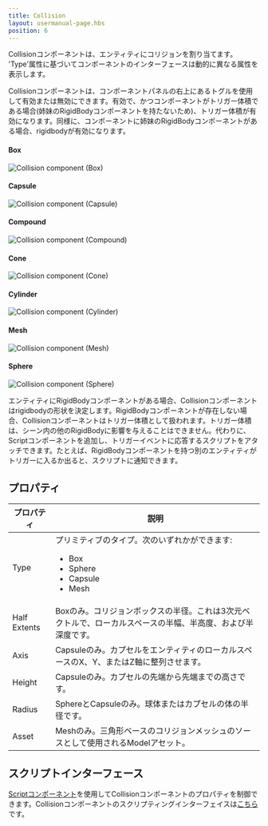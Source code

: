 ```yaml
---
title: Collision
layout: usermanual-page.hbs
position: 6
---
```


Collisionコンポーネントは、エンティティにコリジョンを割り当てます。 'Type'属性に基づいてコンポーネントのインターフェースは動的に異なる属性を表示します。

Collisionコンポーネントは、コンポーネントパネルの右上にあるトグルを使用して有効または無効にできます。有効で、かつコンポーネントがトリガー体積である場合(姉妹のRigidBodyコンポーネントを持たないため)、トリガー体積が有効になります。同様に、コンポーネントに姉妹のRigidBodyコンポーネントがある場合、rigidbodyが有効になります。

#### Box
![Collision component (Box)][1]
#### Capsule
![Collision component (Capsule)][2]
#### Compound
![Collision component (Compound)][3]
#### Cone
![Collision component (Cone)][4]
#### Cylinder
![Collision component (Cylinder)][5]
#### Mesh
![Collision component (Mesh)][6]
#### Sphere
![Collision component (Sphere)][7]

エンティティにRigidBodyコンポーネントがある場合、Collisionコンポーネントはrigidbodyの形状を決定します。RigidBodyコンポーネントが存在しない場合、Collisionコンポーネントはトリガー体積として扱われます。トリガー体積は、シーン内の他のRigidBodyに影響を与えることはできません。代わりに、Scriptコンポーネントを追加し、トリガーイベントに応答するスクリプトをアタッチできます。たとえば、RigidBodyコンポーネントを持つ別のエンティティがトリガーに入るか出ると、スクリプトに通知できます。

## プロパティ

| プロパティ     | 説明 |
|--------------|-------------|
| Type         | プリミティブのタイプ。次のいずれかができます:<ul><li>Box</li><li>Sphere</li><li>Capsule</li><li>Mesh</li></ul> |
| Half Extents | Boxのみ。コリジョンボックスの半径。これは3次元ベクトルで、ローカルスペースの半幅、半高度、および半深度です。 |
| Axis         | Capsuleのみ。カプセルをエンティティのローカルスペースのX、Y、またはZ軸に整列させます。 |
| Height       | Capsuleのみ。カプセルの先端から先端までの高さです。 |
| Radius       | SphereとCapsuleのみ。球体またはカプセルの体の半径です。 |
| Asset        | Meshのみ。三角形ベースのコリジョンメッシュのソースとして使用されるModelアセット。 |

## スクリプトインターフェース

[Scriptコンポーネント][8]を使用してCollisionコンポーネントのプロパティを制御できます。Collisionコンポーネントのスクリプティングインターフェイスは[こちら][9]です。

[1]: /images/user-manual/scenes/components/component-collision-box.png
[2]: /images/user-manual/scenes/components/component-collision-capsule.png
[3]: /images/user-manual/scenes/components/component-collision-compound.png
[4]: /images/user-manual/scenes/components/component-collision-cone.png
[5]: /images/user-manual/scenes/components/component-collision-cylinder.png
[6]: /images/user-manual/scenes/components/component-collision-mesh.png
[7]: /images/user-manual/scenes/components/component-collision-sphere.png
[8]: /user-manual/packs/components/script
[9]: /api/pc.CollisionComponent.html
